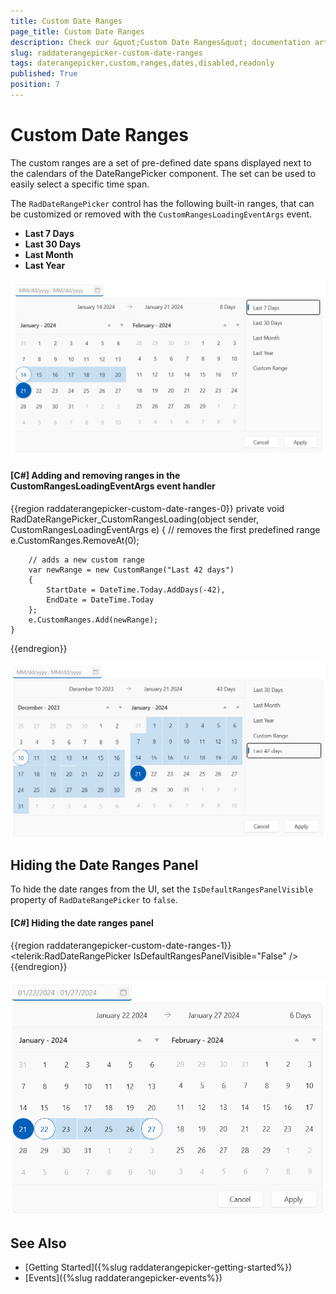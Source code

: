 ```yaml
---
title: Custom Date Ranges
page_title: Custom Date Ranges
description: Check our &quot;Custom Date Ranges&quot; documentation article for the RadDateRangePicker WPF control.
slug: raddaterangepicker-custom-date-ranges
tags: daterangepicker,custom,ranges,dates,disabled,readonly
published: True
position: 7
---
```


# Custom Date Ranges

The custom ranges are a set of pre-defined date spans displayed next to the calendars of the DateRangePicker component. The set can be used to easily select a specific time span.

The `RadDateRangePicker` control has the following built-in ranges, that can be customized or removed with the `CustomRangesLoadingEventArgs` event.

* __Last 7 Days__
* __Last 30 Days__
* __Last Month__
* __Last Year__

![Picture showing the pre-defined custom date ranges of WPF RadDateRangePicker](images/raddaterangepicker-custom-date-ranges-0.png)

#### __[C#] Adding and removing ranges in the CustomRangesLoadingEventArgs event handler__
{{region raddaterangepicker-custom-date-ranges-0}}
	private void RadDateRangePicker_CustomRangesLoading(object sender, CustomRangesLoadingEventArgs e)
	{
		// removes the first predefined range
		e.CustomRanges.RemoveAt(0);

		// adds a new custom range
		var newRange = new CustomRange("Last 42 days")
		{
			StartDate = DateTime.Today.AddDays(-42),
			EndDate = DateTime.Today
		};
		e.CustomRanges.Add(newRange);
	}
{{endregion}}

![Picture showing a new custom date range added to WPF RadDateRangePicker](images/raddaterangepicker-custom-date-ranges-1.png)

## Hiding the Date Ranges Panel

To hide the date ranges from the UI, set the `IsDefaultRangesPanelVisible` property of `RadDateRangePicker` to `false`.

#### __[C#] Hiding the date ranges panel__
{{region raddaterangepicker-custom-date-ranges-1}}
	<telerik:RadDateRangePicker IsDefaultRangesPanelVisible="False" />
{{endregion}}

![Picture showing WPF RadDateRangePicker without the data ranges panel](images/raddaterangepicker-custom-date-ranges-2.png)

## See Also
* [Getting Started]({%slug raddaterangepicker-getting-started%})
* [Events]({%slug raddaterangepicker-events%})
